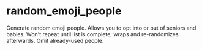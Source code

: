 # random_emoji_people
Generate random emoji people.  Allows you to opt into or out of seniors and babies.  Won't repeat until list is complete; wraps and re-randomizes afterwards.  Omit already-used people.
